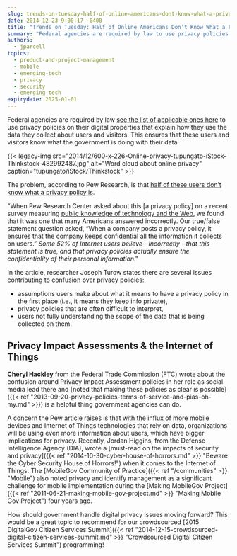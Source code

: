 ```yaml
---
slug: trends-on-tuesday-half-of-online-americans-dont-know-what-a-privacy-policy-is
date: 2014-12-23 9:00:17 -0400
title: "Trends on Tuesday: Half of Online Americans Don’t Know What a Privacy Policy Is"
summary: "Federal agencies are required by law to use privacy policies on their digital properties that explain how they use the data they collect about users and visitors. This ensures that these users and visitors know what the government is doing with their data."
authors:
  - jparcell
topics:
  - product-and-project-management
  - mobile
  - emerging-tech
  - privacy
  - security
  - emerging-tech
expirydate: 2025-01-01
---
```


Federal agencies are required by law [see the list of applicable ones here](https://www.digitalgov.gov/resources/checklist-of-requirements-for-federal-digital-services#privacy-and-identity-management) to use privacy policies on their digital properties that explain how they use the data they collect about users and visitors. This ensures that these users and visitors know what the government is doing with their data.

{{< legacy-img src="2014/12/600-x-226-Online-privacy-tupungato-iStock-Thinkstock-482992487.jpg" alt="Word cloud about online privacy" caption="tupungato/iStock/Thinkstock" >}}

The problem, according to Pew Research, is that [half of these users don&#8217;t know what a privacy policy is](http://www.pewresearch.org/fact-tank/2014/12/04/half-of-americans-dont-know-what-a-privacy-policy-is/?utm_source=Pew+Research+Center&utm_campaign=2d494ce46d-Pew_Internet_newsletter_121014&utm_medium=email&utm_term=0_3e953b9b70-2d494ce46d-399422789).

"When Pew Research Center asked about this [a privacy policy] on a recent survey measuring [public knowledge of technology and the Web](http://www.pewinternet.org/2014/11/25/web-iq/), we found that it was one that many Americans answered incorrectly. Our true/false statement question asked, “When a company posts a privacy policy, it ensures that the company keeps confidential all the information it collects on users.” _Some 52% of Internet users believe—incorrectly—that this statement is true, and that privacy policies actually ensure the confidentiality of their personal information_."

In the article, researcher Joseph Turow states there are several issues contributing to confusion over privacy policies:

  * assumptions users make about what it means to have a privacy policy in the first place (i.e., it means they keep info private),
  * privacy policies that are often difficult to interpret,
  * users not fully understanding the scope of the data that is being collected on them.

## Privacy Impact Assessments & the Internet of Things

**Cheryl Hackley** from the Federal Trade Commission (FTC) wrote about the confusion around Privacy Impact Assessment policies in her role as social media lead there and [noted that making these policies as clear is possible]({{< ref "2013-09-20-privacy-policies-terms-of-service-and-pias-oh-my.md" >}}) is a helpful thing government agencies can do.

A concern the Pew article raises is that with the influx of more mobile devices and Internet of Things technologies that rely on data, organizations will be using even more information about users, which have bigger implications for privacy. Recently, Jordan Higgins, from the Defense Intelligence Agency (DIA), wrote a [must-read on the impacts of security and privacy]({{< ref "2014-10-30-cyber-house-of-horrors.md" >}} "Beware the Cyber Security House of Horrors!") when it comes to the Internet of Things. The [MobileGov Community of Practice]({{< ref "/communities" >}} "Mobile") also noted privacy and identify management as a significant challenge for mobile implementation during the [Making MobileGov Project]({{< ref "2011-06-21-making-mobile-gov-project.md" >}} "Making Mobile Gov Project") four years ago.

How should government handle digital privacy issues moving forward? This would be a great topic to recommend for our crowdsourced [2015 DigitalGov Citizen Services Summit]({{< ref "2014-12-15-crowdsourced-digital-citizen-services-summit.md" >}} "Crowdsourced Digital Citizen Services Summit") programming!
